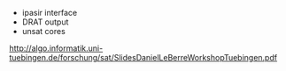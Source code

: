 
- ipasir interface
- DRAT output
- unsat cores

http://algo.informatik.uni-tuebingen.de/forschung/sat/SlidesDanielLeBerreWorkshopTuebingen.pdf
